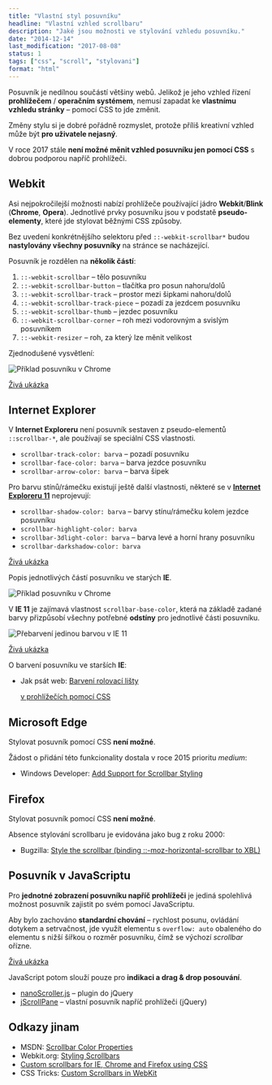 ```yaml
---
title: "Vlastní styl posuvníku"
headline: "Vlastní vzhled scrollbaru"
description: "Jaké jsou možnosti ve stylování vzhledu posuvníku."
date: "2014-12-14"
last_modification: "2017-08-08"
status: 1
tags: ["css", "scroll", "stylovani"]
format: "html"
---
```


<p>Posuvník je nedílnou součástí většiny webů. Jelikož je jeho vzhled řízení <b>prohlížečem</b> / <b>operačním systémem</b>, nemusí zapadat ke <b>vlastnímu vzhledu stránky</b> – pomocí CSS to jde změnit.</p>

<p>Změny stylu si je dobré pořádně rozmyslet, protože příliš kreativní vzhled může být <b>pro uživatele nejasný</b>.</p>

<p>V roce 2017 stále <b>není možné měnit vzhled posuvníku jen pomocí CSS</b> s dobrou podporou napříč prohlížeči.</p>


<h2 id="webkit">Webkit</h2>

<p>Asi nejpokročilejší možnosti nabízí prohlížeče používající jádro <b>Webkit</b>/<b>Blink</b> (<b>Chrome</b>, <b>Opera</b>). Jednotlivé prvky posuvníku jsou v podstatě <b>pseudo-elementy</b>, které jde stylovat běžnými CSS způsoby.</p>

<p>Bez uvedení konkrétnějšího selektoru před <code>::-webkit-scrollbar*</code> budou <b>nastylovány všechny posuvníky</b> na stránce se nacházející.</p>

<p>Posuvník je rozdělen na <b>několik částí</b>:</p>

<ol>
  <li><code>::-webkit-scrollbar</code> – tělo posuvníku</li>
  <li><code>::-webkit-scrollbar-button</code> – tlačítka pro posun nahoru/dolů</li>
  <li><code>::-webkit-scrollbar-track</code> – prostor mezi šipkami nahoru/dolů</li>
  <li><code>::-webkit-scrollbar-track-piece</code> – pozadí za jezdcem posuvníku</li>
  <li><code>::-webkit-scrollbar-thumb</code> – jezdec posuvníku</li>
  <li><code>::-webkit-scrollbar-corner</code> – roh mezi vodorovným a svislým posuvníkem</li>
  <li><code>::-webkit-resizer</code> – roh, za který lze měnit velikost</li>  
</ol>

<p>Zjednodušené vysvětlení:</p>

<p><img src="/files/styl-posuvniku/scrollbar.png" alt="Příklad posuvníku v Chrome" class="border"></p>























<p><a href="https://kod.djpw.cz/nwib">Živá ukázka</a></p>




<h2 id="ie">Internet Explorer</h2>

<p>V <b>Internet Exploreru</b> není posuvník sestaven z pseudo-elementů <code>::scrollbar-*</code>, ale používají se speciální CSS vlastnosti.</p>

<ul>
  <li><code>scrollbar-track-color: barva</code> – pozadí posuvníku</li>
  <li><code>scrollbar-face-color: barva</code> – barva jezdce posuvníku</li>
  <li><code>scrollbar-arrow-color: barva</code> – barva šipek</li> 
</ul>


<p>Pro barvu stínů/rámečku existují ještě další vlastnosti, některé se v <a href="/ie11"><b>Internet Exploreru 11</b></a> neprojevují:</p>

<ul> 
  <li><code>scrollbar-shadow-color: barva</code> – barvy stínu/rámečku kolem jezdce posuvníku</li>      
  <li><code>scrollbar-highlight-color: barva</code></li>
  <li><code>scrollbar-3dlight-color: barva</code> – barva levé a horní hrany posuvníku</li>
  <li><code>scrollbar-darkshadow-color: barva</code></li>  
</ul>


<p><a href="https://kod.djpw.cz/pwib">Živá ukázka</a></p>

<p>Popis jednotlivých částí posuvníku ve starých <b>IE</b>.</p>

<p><img src="/files/styl-posuvniku/scrollbar-ie.png" alt="Příklad posuvníku v Chrome" class="border"></p>



















<p>V <b>IE 11</b> je zajímavá vlastnost <code>scrollbar-base-color</code>, která na základě zadané barvy přizpůsobí všechny potřebné <b>odstíny</b> pro jednotlivé části posuvníku.</p>

<p><img src="/files/styl-posuvniku/ie-styl.png" alt="Přebarvení jedinou barvou v IE 11" class="border"></p>




















<p><a href="https://kod.djpw.cz/swib">Živá ukázka</a></p>

<p>O barvení posuvníku ve starších <b>IE</b>:</p>

<div class="external-content">
  <ul>
    <li>Jak psát web: <a href="http://www.jakpsatweb.cz/css/css-scroll-color.html">Barvení rolovací lišty

v prohlížečích pomocí CSS</a></li>
  </ul>
</div>

<h2 id="edge">Microsoft Edge</h2>

<p>Stylovat posuvník pomocí CSS <b>není možné</b>.</p>

<p>Žádost o přidání této funkcionality dostala v roce 2015 prioritu <i lang="en">medium</i>:</p>

<div class="external-content">
  <ul>
    <li>Windows Developer: <a href="https://wpdev.uservoice.com/forums/257854-microsoft-edge-developer/suggestions/9081910-add-support-for-scrollbar-styling?page=2&per_page=20">Add Support for Scrollbar Styling</a></li>
  </ul>
</div>



<h2 id="firefox">Firefox</h2>

<p>Stylovat posuvník pomocí CSS <b>není možné</b>.</p>

<p>Absence stylování scrollbaru je evidována jako bug z roku 2000:</p>

<div class="external-content">
  <ul>
    <li>
Bugzilla: <a href="https://bugzilla.mozilla.org/show_bug.cgi?id=77790">Style the scrollbar (binding ::-moz-horizontal-scrollbar to XBL)</a></li>
  </ul>
</div>


<h2 id="js">Posuvník v JavaScriptu</h2>

<p>Pro <b>jednotné zobrazení posuvníku napříč prohlížeči</b> je jediná spolehlivá možnost posuvník zajistit po svém pomocí JavaScriptu.</p>

<p>Aby bylo zachováno <b>standardní chování</b> – rychlost posunu, ovládání dotykem a setrvačnost, jde využít elementu s <code>overflow: auto</code> obaleného do elementu s nižší šířkou o rozměr posuvníku, čímž se výchozí <i>scrollbar</i> ořízne.</p>

<p><a href="https://kod.djpw.cz/twib">Živá ukázka</a></p>

<p>JavaScript potom slouží pouze pro <b>indikaci a drag &amp; drop posouvání</b>.</p>

<div class="external-content">
  <ul>
    <li><a href="http://jamesflorentino.github.io/nanoScrollerJS/">nanoScroller.js</a> – plugin do jQuery</li>
    <li><a href="http://jscrollpane.kelvinluck.com/">jScrollPane</a> – vlastní posuvník napříč prohlížeči (jQuery)</li>
  </ul>
</div>



<h2 id="odkazy">Odkazy jinam</h2>

<ul>
  <li>MSDN: <a href="http://samples.msdn.microsoft.com/workshop/samples/author/dhtml/refs/scrollbarColor.htm">Scrollbar Color Properties</a></li>
  <li>Webkit.org: <a href="https://www.webkit.org/blog/363/styling-scrollbars/">Styling Scrollbars</a></li>
  <li><a href="http://codemug.com/html/custom-scrollbars-using-css/">Custom scrollbars for IE, Chrome and Firefox using CSS</a></li>
  
  <li>CSS Tricks: <a href="http://css-tricks.com/custom-scrollbars-in-webkit/">Custom Scrollbars in WebKit</a></li>
</ul>